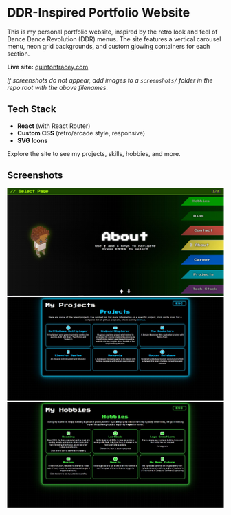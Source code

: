 # DDR-Inspired Portfolio Website

This is my personal portfolio website, inspired by the retro look and feel of Dance Dance Revolution (DDR) menus. The site features a vertical carousel menu, neon grid backgrounds, and custom glowing containers for each section.

**Live site:** [quintontracey.com](https://quintontracey.com)

_If screenshots do not appear, add images to a `screenshots/` folder in the repo root with the above filenames._

## Tech Stack

- **React** (with React Router)
- **Custom CSS** (retro/arcade style, responsive)
- **SVG Icons**

Explore the site to see my projects, skills, hobbies, and more.

## Screenshots

![Home Page](https://github.com/QuintonTracey/personal-website/blob/master/screenshots/home.JPG)
![Projects Page](https://github.com/QuintonTracey/personal-website/blob/master/screenshots/projects.JPG)
![Hobbies Page](https://github.com/QuintonTracey/personal-website/blob/master/screenshots/hobbies.JPG)
